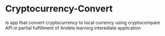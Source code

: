 # Cryptocurrency-Convert
Is app that convert  cryptocurrency to local currency using cryptocompare API in partial fulfillment of Andela learning interediate application
